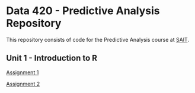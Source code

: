 # Data 420 - Predictive Analysis Repository
This repository consists of code for the Predictive Analysis course at [SAIT](https://www.sait.ca/). 
## Unit 1 - Introduction to R

[Assignment 1](https://github.com/Weidsn/data_predictive_analysis/commit/f9dccc91f431d15604fd66746e6a7d94da15ac93) 

[Assignment 2](https://github.com/Weidsn/data_predictive_analysis/blob/main/Assignment2.R)
